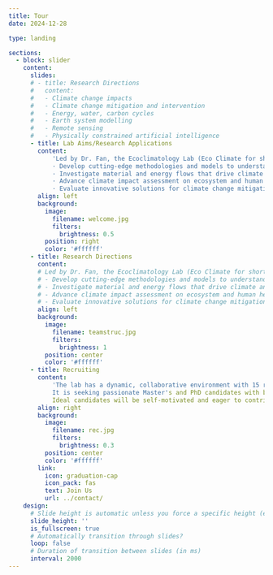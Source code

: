 ```yaml
---
title: Tour
date: 2024-12-28

type: landing

sections:
  - block: slider
    content:
      slides:
      # - title: Research Directions
      #   content:  
      #   - Climate change impacts
      #   - Climate change mitigation and intervention 
      #   - Energy, water, carbon cycles
      #   - Earth system modelling
      #   - Remote sensing
      #   - Physically constrained artificial intelligence
      - title: Lab Aims/Research Applications
        content: 
            'Led by Dr. Fan, the Ecoclimatology Lab (Eco Climate for short) is at the forefront of climate and ecosystem research. The lab’s mission is to 
            · Develop cutting-edge methodologies and models to understand land-atmosphere interactions 
            · Investigate material and energy flows that drive climate and ecosystem dynamics 
            · Advance climate impact assessment on ecosystem and human health 
            · Evaluate innovative solutions for climate change mitigation, including natural or technology-based solutions'
        align: left
        background:
          image:
            filename: welcome.jpg
            filters:
              brightness: 0.5
          position: right
          color: '#ffffff'
      - title: Research Directions
        content:  
        # Led by Dr. Fan, the Ecoclimatology Lab (Eco Climate for short) is at the forefront of climate and ecosystem research. The lab’s mission is to 
        # - Develop cutting-edge methodologies and models to understand land-atmosphere interactions
        # - Investigate material and energy flows that drive climate and ecosystem dynamics
        # - Advance climate impact assessment on ecosystem and human health
        # - Evaluate innovative solutions for climate change mitigation, including natural or technology-based solutions
        align: left
        background:
          image:
            filename: teamstruc.jpg
            filters:
              brightness: 1
          position: center
          color: '#ffffff'
      - title: Recruiting
        content:
            'The lab has a dynamic, collaborative environment with 15 researchers from four nations.
            It is seeking passionate Master's and PhD candidates with backgrounds in Ecology, Geoscience, Atmospheric Science, Physics, Mathematics, Computer Science. 
            Ideal candidates will be self-motivated and eager to contribute to groundbreaking climate research'
        align: right
        background:
          image:
            filename: rec.jpg
            filters:
              brightness: 0.3
          position: center
          color: '#ffffff'
        link:
          icon: graduation-cap
          icon_pack: fas
          text: Join Us
          url: ../contact/
    design:
      # Slide height is automatic unless you force a specific height (e.g. '400px')
      slide_height: ''
      is_fullscreen: true
      # Automatically transition through slides?
      loop: false
      # Duration of transition between slides (in ms)
      interval: 2000
---
```

